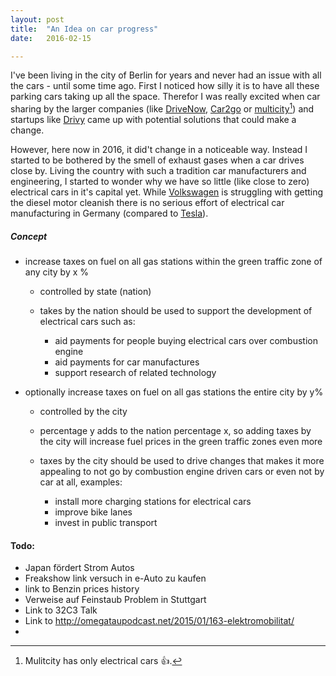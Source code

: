 ```yaml
---
layout: post
title:  "An Idea on car progress"
date:   2016-02-15

---
```


I've been living in the city of Berlin for years and never had an issue with all the cars - until some time ago. First I noticed how silly it is to have all these parking cars taking up all the space. Therefor I was really excited when car sharing by the larger companies (like [DriveNow](https://drive-now.com), [Car2go](https://car2go.com/) or [multicity](https://www.multicity-carsharing.de/)[^1]) and startups like [Drivy](https://www.drivy.com) came up with potential solutions that could make a change. 

However, here now in 2016, it did't change in a noticeable way. Instead I started to be bothered by the smell of exhaust gases when a car drives close by. Living the country with such a tradition car manufacturers and engineering, I started to wonder why we have so little (like close to zero) electrical cars in it's capital yet. While [Volkswagen](https://en.wikipedia.org/wiki/Volkswagen_emissions_scandal) is struggling with getting the diesel motor cleanish there is no serious effort of electrical car manufacturing in Germany (compared to [Tesla](https://www.teslamotors.com)). 




##### Concept 

- increase taxes on fuel on all gas stations within the green traffic zone of any city by x % 
	- controlled by state (nation)

	- takes by the nation should be used to support the development of electrical cars such as: 
		- aid payments for people buying electrical cars over combustion engine
		- aid payments for car manufactures 
		- support research of related technology 
		
		
	
- optionally increase taxes on fuel on all gas stations the entire city by y%
	- controlled by the city 
	- percentage y adds to the nation percentage x, so adding taxes by the city will increase fuel prices in the green traffic zones even more 
	

	- taxes by the city should be used to drive changes that makes it more appealing to not go by combustion engine driven cars or even not by car at all, examples:
		- install more charging stations for electrical cars
		- improve bike lanes
		- invest in public transport 
	 
	


#### Todo: 
- Japan fördert Strom Autos 
- Freakshow link versuch in e-Auto zu kaufen 
- link to Benzin prices history 
- Verweise auf Feinstaub Problem in Stuttgart
- Link to 32C3 Talk
- Link to http://omegataupodcast.net/2015/01/163-elektromobilitat/
- 


[^1]: Mulitcity has only electrical cars 👍.
